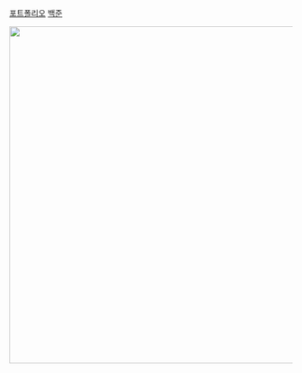 [포트폴리오](https://www.notion.so/fe2b005c9d914b8c88fabf18168c5175?pvs=4)
[백준](https://www.acmicpc.net/user/gkswnsgur)


<a href="https://github.com/devxb/gitanimals">
<img
  src="https://render.gitanimals.org/farms/wnsgur1"
  width="1200"
  height="600"
/>
</a>
